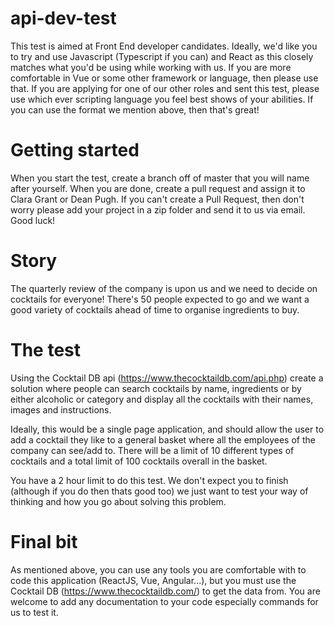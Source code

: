 # api-dev-test
This test is aimed at Front End developer candidates. Ideally, we'd like you to try and use Javascript (Typescript if you can) and React as this closely matches what you'd be using while working with us. If you are more comfortable in Vue or some other framework or language, then please use that. If you are applying for one of our other roles and sent this test, please use which ever scripting language you feel best shows of your abilities. If you can use the format we mention above, then that's great!

# Getting started
When you start the test, create a branch off of master that you will name after yourself. When you are done, create a pull request and assign it to Clara Grant or Dean Pugh. If you can't create a Pull Request, then don't worry please add your project in a zip folder and send it to us via email. Good luck!

# Story
The quarterly review of the company is upon us and we need to decide on cocktails for everyone! There's 50 people expected to go and we want a good variety of cocktails ahead of time to organise ingredients to buy. 

# The test
Using the Cocktail DB api (https://www.thecocktaildb.com/api.php) create a solution where people can search cocktails by name, ingredients or by either alcoholic or category and display all the cocktails with their names, images and instructions.

Ideally, this would be a single page application, and should allow the user to add a cocktail they like to a general basket where all the employees of the company can see/add to. There will be a limit of 10 different types of cocktails and a total limit of 100 cocktails overall in the basket.

You have a 2 hour limit to do this test. We don't expect you to finish (although if you do then thats good too) we just want to test your way of thinking and how you go about solving this problem.

# Final bit
As mentioned above, you can use any tools you are comfortable with to code this application (ReactJS, Vue, Angular...), but you must use the Cocktail DB (https://www.thecocktaildb.com/) to get the data from. You are welcome to add any documentation to your code especially commands for us to test it. 
